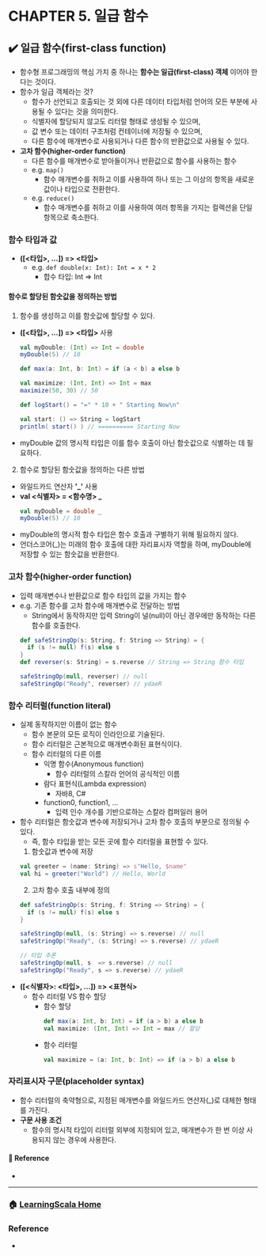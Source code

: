 # CHAPTER 5. 일급 함수 

## :heavy_check_mark: 일급 함수(first-class function)
- 함수형 프로그래밍의 핵심 가치 중 하나는 **함수는 일급(first-class) 객체** 이어야 한다는 것이다.
- 함수가 일급 객체라는 것?
  - 함수가 선언되고 호출되는 것 외에 다른 데이터 타입처럼 언어의 모든 부분에 사용될 수 있다는 것을 의미한다.
  - 식별자에 할당되지 않고도 리터럴 형태로 생성될 수 있으며, 
  - 값 변수 또는 데이터 구조처럼 컨테이너에 저장될 수 있으며, 
  - 다른 함수에 매개변수로 사용되거나 다른 함수의 반환값으로 사용될 수 있다. 
- **고차 함수(higher-order function)**
  - 다른 함수를 매개변수로 받아들이거나 반환값으로 함수를 사용하는 함수 
  - e.g. `map()`
    - 함수 매개변수를 취하고 이를 사용하여 하나 또는 그 이상의 항목을 새로운 값이나 타입으로 전환한다. 
  - e.g. `reduce()`
    - 함수 매개변수를 취하고 이를 사용하여 여러 항목을 가지는 컬렉션을 단일 항목으로 축소한다.

### 함수 타입과 값 
- **([<타입>, ...]) => <타입>**
  - e.g. `def double(x: Int): Int = x * 2`
    - 합수 타입: Int => Int 

#### 함수로 할당된 함숫값을 정의하는 방법 
1. 함수를 생성하고 이를 함숫값에 할당할 수 있다.
  - **([<타입>, ...]) => <타입>** 사용 
    ```scala
    val myDouble: (Int) => Int = double
    myDouble(5) // 10
    ```
    ```scala
    def max(a: Int, b: Int) = if (a < b) a else b

    val maximize: (Int, Int) => Int = max
    maximize(50, 30) // 50
    ```
    ```scala
    def logStart() = "=" * 10 + " Starting Now\n"

    val start: () => String = logStart
    println( start() ) // ========== Starting Now
    ```
  - myDouble 값의 명시적 타입은 이를 함수 호출이 아닌 함숫값으로 식별하는 데 필요하다.
2. 함수로 할당된 함숫값을 정의하는 다른 방법
  - 와일드카드 연산자 **'_'** 사용
  - **val <식별자> = <함수명> _** 
    ```scala
    val myDouble = double _
    myDouble(5) // 10
    ```
  - myDouble의 명시적 함수 타입은 함수 호출과 구별하기 위해 필요하지 않다.
  - 언더스코어(_)는 미래의 함수 호출에 대한 자리표시자 역할을 하며, myDouble에 저장할 수 있는 함숫값을 반환한다.

### 고차 함수(higher-order function)
- 입력 매개변수나 반환값으로 함수 타입의 값을 가지는 함수
- e.g. 기존 함수를 고차 함수에 매개변수로 전달하는 방법
  - String에서 동작하지만 입력 String이 널(null)이 아닌 경우에만 동작하는 다른 함수를 호출한다.
  ```scala
  def safeStringOp(s: String, f: String => String) = {
    if (s != null) f(s) else s
  }
  def reverser(s: String) = s.reverse // String => String 함수 타입
  ```
  ```scala
  safeStringOp(null, reverser) // null 
  safeStringOp("Ready", reverser) // ydaeR
  ``` 

### 함수 리터럴(function literal)
- 실제 동작하지만 이름이 없는 함수 
  - 함수 본문의 모든 로직이 인라인으로 기술된다. 
  - 함수 리터럴은 근본적으로 매개변수화된 표현식이다. 
  - 함수 리터럴의 다른 이름 
    - 익명 함수(Anonymous function)
      - 함수 리터럴의 스칼라 언어의 공식적인 이름 
    - 람다 표현식(Lambda expression) 
      - 자바8, C# 
    - function0, function1, ... 
      - 입력 인수 개수를 기반으로하는 스칼라 컴퍼일러 용어 
- 함수 리터럴은 함숫값과 변수에 저장되거나 고차 함수 호출의 부분으로 정의될 수 있다.
  - 즉, 함수 타입을 받는 모든 곳에 함수 리터럴을 표현할 수 있다.
  1. 함숫값과 변수에 저장 
    ```scala
    val greeter = (name: String) => s"Hello, $name"
    val hi = greeter("World") // Hello, World 
    ```
  2. 고차 함수 호출 내부에 정의
    ```scala
    def safeStringOp(s: String, f: String => String) = {
      if (s != null) f(s) else s
    }
    ```
    ```scala
    safeStringOp(null, (s: String) => s.reverse) // null
    safeStringOp("Ready", (s: String) => s.reverse) // ydaeR
    
    // 타입 추론
    safeStringOp(null, s  => s.reverse) // null
    safeStringOp("Ready", s => s.reverse) // ydaeR
    ```
- **([<식별자>: <타입>, ...]) => <표현식>**
  - 함수 리터럴 VS 함수 할당
    - 함수 할당
      ```scala
      def max(a: Int, b: Int) = if (a > b) a else b
      val maximize: (Int, Int) => Int = max // 할당 
      ```
    - 함수 리터럴
      ```scala
      val maximize = (a: Int, b: Int) => if (a > b) a else b
      ```

### 자리표시자 구문(placeholder syntax)
- 함수 리터럴의 축약형으로, 지정된 매개변수를 와일드카드 연산자(_)로 대체한 형태를 가진다.
- **구문 사용 조건**
  - 함수의 명시적 타입이 리터럴 외부에 지정되어 있고, 매개변수가 한 번 이상 사용되지 않는 경우에 사용한다.


#### :link: Reference
- []() 

---

### :house: [LearningScala Home](https://github.com/WeareSoft/wwl/tree/master/study-contents/LearningScala)


### Reference
- []()
